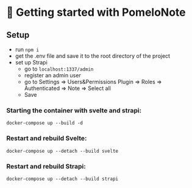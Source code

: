 # 🚀 Getting started with PomeloNote

## Setup
- run `npm i`
- get the .env file and save it to the root directory of the project
- set up Strapi  
  - go to `localhost:1337/admin`
  - register an admin user
  - go to Settings => Users&Permissions Plugin => Roles => Authenticated => Note => Select all
  - Save

### Starting the container with svelte and strapi:
``docker-compose up --build -d``

### Restart and rebuild Svelte:
``docker-compose up --detach --build svelte``

### Restart and rebuild Strapi:
``docker-compose up --detach --build strapi``

